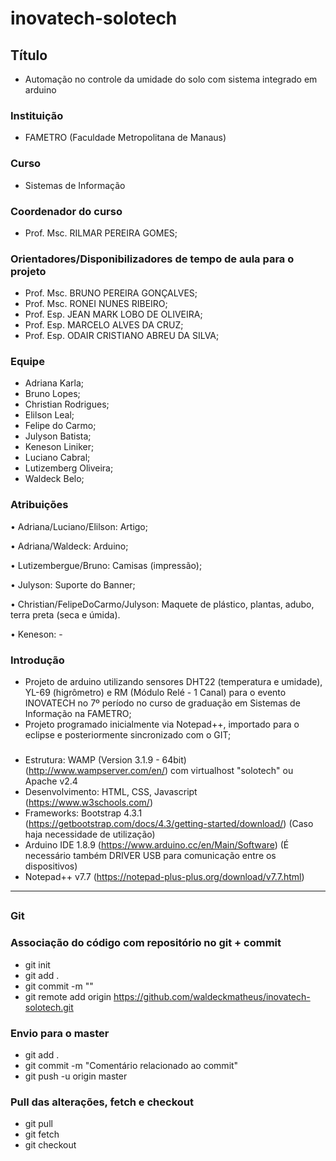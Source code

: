 # inovatech-solotech

## Título
- Automação no controle da umidade do solo com sistema integrado em arduino

### Instituição
- FAMETRO (Faculdade Metropolitana de Manaus)

### Curso
- Sistemas de Informação

### Coordenador do curso
- Prof. Msc. RILMAR PEREIRA GOMES;

### Orientadores/Disponibilizadores de tempo de aula para o projeto
- Prof. Msc. BRUNO PEREIRA GONÇALVES;
- Prof. Msc. RONEI NUNES RIBEIRO;
- Prof. Esp. JEAN MARK LOBO DE OLIVEIRA;
- Prof. Esp. MARCELO ALVES DA CRUZ;
- Prof. Esp. ODAIR CRISTIANO ABREU DA SILVA; 

### Equipe
- Adriana Karla;
- Bruno Lopes;
- Christian Rodrigues;
- Elilson Leal;
- Felipe do Carmo;
- Julyson Batista;
- Keneson Liniker;
- Luciano Cabral;
- Lutizemberg Oliveira;
- Waldeck Belo;

### Atribuições
• Adriana/Luciano/Elilson: Artigo;

• Adriana/Waldeck: Arduino;

• Lutizembergue/Bruno: Camisas (impressão);

• Julyson: Suporte do Banner;

• Christian/FelipeDoCarmo/Julyson: Maquete de plástico, plantas, adubo, terra preta (seca e úmida).

• Keneson: -

### Introdução
- Projeto de arduino utilizando sensores DHT22 (temperatura e umidade), YL-69 (higrômetro) e RM (Módulo Relé - 1 Canal) para o evento INOVATECH no 7º período no curso de graduação em Sistemas de Informação na FAMETRO;
- Projeto programado inicialmente via Notepad++, importado para o eclipse e posteriormente sincronizado com o GIT;
###
- Estrutura: WAMP (Version 3.1.9 - 64bit) (http://www.wampserver.com/en/) com virtualhost "solotech" ou Apache v2.4
- Desenvolvimento: HTML, CSS, Javascript (https://www.w3schools.com/)
- Frameworks: Bootstrap 4.3.1 (https://getbootstrap.com/docs/4.3/getting-started/download/) (Caso haja necessidade de utilização)
- Arduino IDE 1.8.9 (https://www.arduino.cc/en/Main/Software) (É necessário também DRIVER USB para comunicação entre os dispositivos)
- Notepad++ v7.7 (https://notepad-plus-plus.org/download/v7.7.html)
___________________________________________________________
##
### Git

### Associação do código com repositório no git + commit
- git init
- git add .
- git commit -m ""
- git remote add origin https://github.com/waldeckmatheus/inovatech-solotech.git

### Envio para o master
- git add .
- git commit -m "Comentário relacionado ao commit"
- git push -u origin master

### Pull das alterações, fetch e checkout
- git pull
- git fetch
- git checkout
